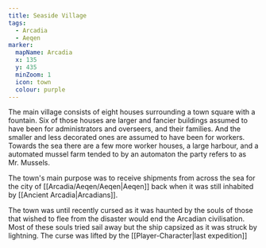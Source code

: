 ```yaml
---
title: Seaside Village
tags:
  - Arcadia
  - Aeqen
marker:
  mapName: Arcadia
  x: 135
  y: 435
  minZoom: 1
  icon: town
  colour: purple
---
```


The main village consists of eight houses surrounding a town square with a fountain. Six of those houses are larger and fancier buildings assumed to have been for administrators and overseers, and their families. And the smaller and less decorated ones are assumed to have been for workers. Towards the sea there are a few more worker houses, a large harbour, and a automated mussel farm tended to by an automaton the party refers to as Mr. Mussels.

The town's main purpose was to receive shipments from across the sea for the city of [[Arcadia/Aeqen/Aeqen|Aeqen]] back when it was still inhabited by [[Ancient Arcadia|Arcadians]].

The town was until recently cursed as it was haunted by the souls of those that wished to flee from the disaster would end the Arcadian civilisation. Most of these souls tried sail away but the ship capsized as it was struck by lightning. The curse was lifted by the [[Player-Character|last expedition]]

